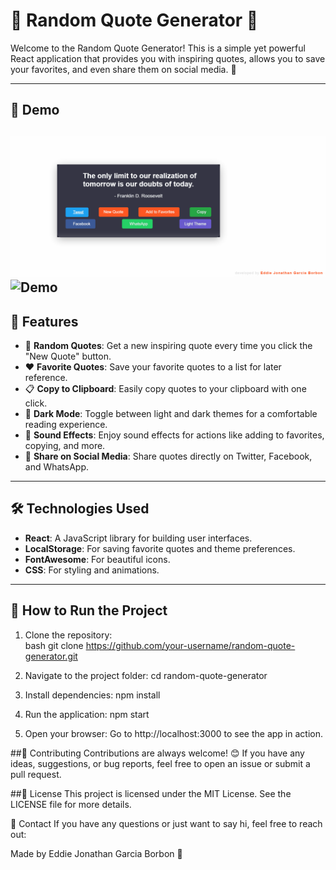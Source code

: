 # 🌟 Random Quote Generator 🌟

Welcome to the Random Quote Generator! This is a simple yet powerful React application that provides you with inspiring quotes, allows you to save your favorites, and even share them on social media. 🚀  

---

## 🎥 Demo  
![Demo](./example.gif)  
![Demo]([./example.gif](https://eddieborbon.github.io/Random-Quote-Machine/))  
---

## 🌈 Features  
- 💬 **Random Quotes**: Get a new inspiring quote every time you click the "New Quote" button.  
- ❤️ **Favorite Quotes**: Save your favorite quotes to a list for later reference.  
- 📋 **Copy to Clipboard**: Easily copy quotes to your clipboard with one click.  
- 🌙 **Dark Mode**: Toggle between light and dark themes for a comfortable reading experience.  
- 🎵 **Sound Effects**: Enjoy sound effects for actions like adding to favorites, copying, and more.  
- 📱 **Share on Social Media**: Share quotes directly on Twitter, Facebook, and WhatsApp.  

---

## 🛠️ Technologies Used  
- **React**: A JavaScript library for building user interfaces.  
- **LocalStorage**: For saving favorite quotes and theme preferences.  
- **FontAwesome**: For beautiful icons.  
- **CSS**: For styling and animations.  

---

## 🚀 How to Run the Project  

1. Clone the repository:  
   bash
   git clone https://github.com/your-username/random-quote-generator.git

2. Navigate to the project folder:
  cd random-quote-generator

3. Install dependencies:
  npm install

4. Run the application:
  npm start
  
5. Open your browser:
Go to http://localhost:3000 to see the app in action.



##🤝 Contributing
Contributions are always welcome! 😊 If you have any ideas, suggestions, or bug reports, feel free to open an issue or submit a pull request.

##📝 License
This project is licensed under the MIT License. See the LICENSE file for more details.

📧 Contact
If you have any questions or just want to say hi, feel free to reach out:

Made by Eddie Jonathan Garcia Borbon 🚀
